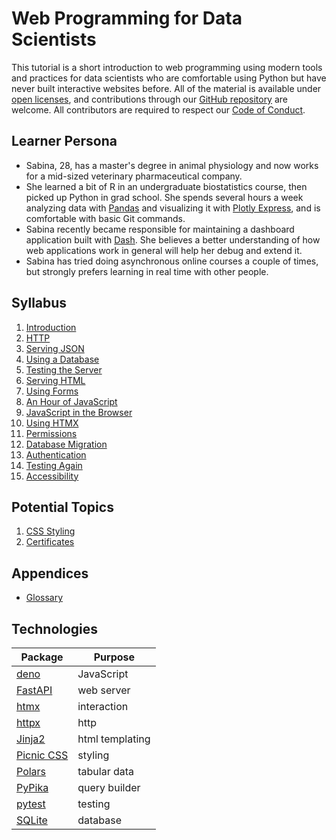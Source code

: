 # Web Programming for Data Scientists

This tutorial is a short introduction to web programming using modern tools and practices
for data scientists who are comfortable using Python
but have never built interactive websites before.
All of the material is available under [open licenses](./LICENSE.md),
and contributions through our [GitHub repository][repo] are welcome.
All contributors are required to respect our [Code of Conduct](./CODE_OF_CONDUCT.md).

## Learner Persona

-   Sabina, 28, has a master's degree in animal physiology
    and now works for a mid-sized veterinary pharmaceutical company.
-   She learned a bit of R in an undergraduate biostatistics course,
    then picked up Python in grad school.
    She spends several hours a week analyzing data with [Pandas][pandas]
    and visualizing it with [Plotly Express][plotly-express],
    and is comfortable with basic Git commands.
-   Sabina recently became responsible for maintaining a dashboard application built with [Dash][dash].
    She believes a better understanding of how web applications work in general
    will help her debug and extend it.
-   Sabina has tried doing asynchronous online courses a couple of times,
    but strongly prefers learning in real time with other people.

## Syllabus

1.  [Introduction](./01_intro/index.md)
1.  [HTTP](./02_http/index.md)
1.  [Serving JSON](./03_json/index.md)
1.  [Using a Database](./04_db/index.md)
1.  [Testing the Server](./05_test/index.md)
1.  [Serving HTML](./06_html/index.md)
1.  [Using Forms](./07_forms/index.md)
1.  [An Hour of JavaScript](./08_js/index.md)
1.  [JavaScript in the Browser](./09_browser/index.md)
1.  [Using HTMX](./10_htmx/index.md)
1.  [Permissions](./11_perm/index.md)
1.  [Database Migration](./12_migrate/index.md)
1.  [Authentication](./13_auth/index.md)
1.  [Testing Again](./14_test/index.md)
1.  [Accessibility](./15_access/index.md)

## Potential Topics

1.  [CSS Styling](./98_css/index.html)
1.  [Certificates](./99_cert/index.md)

##  Appendices

-   [Glossary](./glossary/index.md)

## Technologies

| Package              | Purpose         |
| -------------------- | --------------- |
| [deno][deno]         | JavaScript      |
| [FastAPI][fastapi]   | web server      |
| [htmx][htmx]         | interaction     |
| [httpx][httpx]       | http            |
| [Jinja2][jinja]      | html templating |
| [Picnic CSS][picnic] | styling         |
| [Polars][polars]     | tabular data    |
| [PyPika][pypika]     | query builder   |
| [pytest][pytest]     | testing         |
| [SQLite][sqlite]     | database        |

[dash]: https://dash.plotly.com/
[deno]: https://deno.com/
[fastapi]: https://fastapi.tiangolo.com/
[htmx]: https://htmx.org/
[httpx]: https://www.python-httpx.org/
[jinja]: https://jinja.palletsprojects.com/
[pandas]: https://pandas.pydata.org/
[picnic]: https://picnicss.com/
[plotly-express]: https://plotly.com/python/plotly-express/
[polars]: https://pola.rs/
[pypika]: https://pypika.readthedocs.io/
[pytest]: https://docs.pytest.org/
[repo]: https://github.com/gvwilson/wp4ds
[sqlite]: https://www.sqlite.org/
